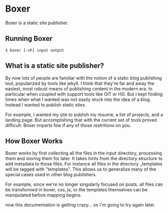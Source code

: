 # Boxer #

Boxer is a static site publisher.


## Running Boxer ##

    $ boxer [-vh] input output

## What is a static site publisher? ##

By now lots of people are familiar with the notion of a static blog publishing tool, popularized by tools like jekyll. I think that they're far and away the easiest, most robust means of publishing content in the modern era. In particular when coupled with support tools like GIT or HG. But I kept finding times when what I wanted was not easily stuck into the idea of a blog. Instead I wanted to publish static sites.

For example, I wanted my site to publish my resume, a list of projects, and a landing page. But accomplishing that with the current set of tools proved difficult. Boxer imparts few if any of those restritions on you.

## How Boxer Works ##

Boxer works by first collecting all the files in the input directory, processing them and storing them for later. It takes hints from the directory structure to add metadata to those files. For instance all files in the directory _templates will be tagged with "templates". This allows us to generalize many of the special cases used in other blog publishers.

For example, since we're no longer singularly focused on posts, all files can be transformed in boxer, css, js, or the templates themselves can be manipulated before mapping begins.

now this documentation is getting crazy... so I'm going to try again later.
